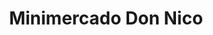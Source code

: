 ---
title: "Minimercado Don Nico"
url: /salto-encantado/minimercado-don-nico/
shop: supermercado
---